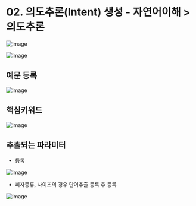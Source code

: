 # 02. 의도추론(Intent) 생성 - 자연어이해 > 의도추론

![image](https://user-images.githubusercontent.com/24771449/67613433-2d89f500-f7e8-11e9-897c-90e7480cbd60.png)

![image](https://user-images.githubusercontent.com/24771449/67613440-51e5d180-f7e8-11e9-82c1-9afeadf59855.png)

## 예문 등록

![image](https://user-images.githubusercontent.com/24771449/67613453-996c5d80-f7e8-11e9-871a-dc5c72cc4cc4.png)

## 핵심키워드

![image](https://user-images.githubusercontent.com/24771449/67613536-8f972a00-f7e9-11e9-968c-3c2772c86fca.png)

## 추출되는 파라미터
- 등록

![image](https://user-images.githubusercontent.com/24771449/67616748-7907c780-f817-11e9-9ccc-f3fbd6dd9721.png)

- 피자종류, 사이즈의 경우 단어추출 등록 후 등록

![image](https://user-images.githubusercontent.com/24771449/67616753-8ae96a80-f817-11e9-9371-8cadade21f09.png)

